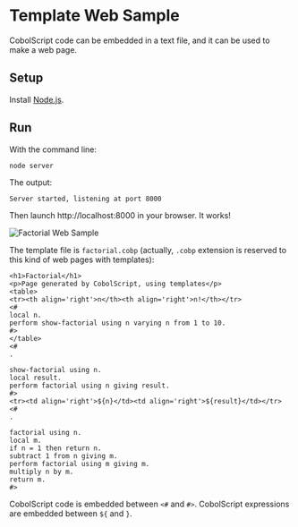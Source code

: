 # Template Web Sample

CobolScript code can be embedded in a text file, and it can be used to make a web page.

## Setup

Install [Node.js](http://nodejs.org).

## Run

With the command line:

```
node server
```

The output:
```
Server started, listening at port 8000
```

Then launch http://localhost:8000 in your browser. It works!

![Factorial Web Sample](https://raw.github.com/ajlopez/CobolScript/master/images/templateweb.jpg)

The template file is `factorial.cobp` (actually, `.cobp` extension is reserved to this kind of web pages
with templates):
```
<h1>Factorial</h1>
<p>Page generated by CobolScript, using templates</p>
<table>
<tr><th align='right'>n</th><th align='right'>n!</th></tr>
<#
local n.
perform show-factorial using n varying n from 1 to 10.
#>
</table>
<#
.

show-factorial using n.
local result.
perform factorial using n giving result.
#>
<tr><td align='right'>${n}</td><td align='right'>${result}</td></tr>
<#
.

factorial using n.
local m.
if n = 1 then return n.
subtract 1 from n giving m.
perform factorial using m giving m.
multiply n by m.
return m.
#>
```

CobolScript code is embedded between `<#` and `#>`. CobolScript expressions are embedded between `${` and `}`.

